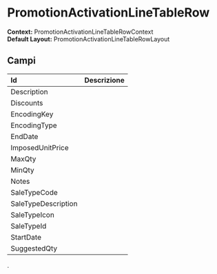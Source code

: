 # PromotionActivationLineTableRow

**Context:** PromotionActivationLineTableRowContext  
**Default Layout:** PromotionActivationLineTableRowLayout

## Campi

| Id | Descrizione |
| :--- | :--- |
| Description |  |
| Discounts |  |
| EncodingKey |  |
| EncodingType |  |
| EndDate |  |
| ImposedUnitPrice |  |
| MaxQty |  |
| MinQty |  |
| Notes |  |
| SaleTypeCode |  |
| SaleTypeDescription |  |
| SaleTypeIcon |  |
| SaleTypeId |  |
| StartDate |  |
| SuggestedQty |  |

.